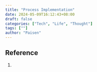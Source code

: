 ```yaml
---
title: "Process Implementation"
date: 2024-05-09T16:12:43+08:00
draft: false
categories: ["Tech", "Life", "Thought"]
tags: [""]
author: "Paisen"
---
```



## Reference
1. []()